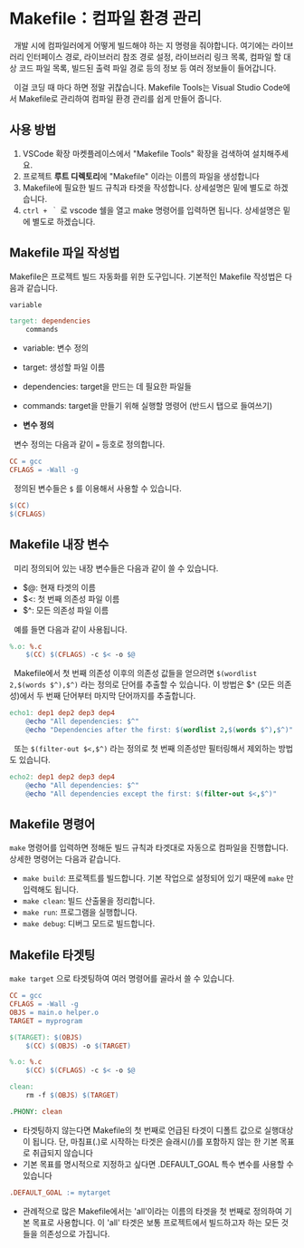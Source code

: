 # Makefile：컴파일 환경 관리

&nbsp; 개발 시에 컴파일러에게 어떻게 빌드해야 하는 지 명령을 줘야합니다. 여기에는 라이브러리 인터페이스 경로, 라이브러리 참조 경로 설정, 라이브러리 링크 목록, 컴파일 할 대상 코드 파일 목록, 빌드된 출력 파일 경로 등의 정보 등 여러 정보들이 들어갑니다.

&nbsp; 이걸 코딩 때 마다 하면 정말 귀찮습니다. Makefile Tools는 Visual Studio Code에서 Makefile로 관리하여 컴파일 환경 관리를 쉽게 만들어 줍니다.

## 사용 방법

1. VSCode 확장 마켓플레이스에서 "Makefile Tools" 확장을 검색하여 설치해주세요.
2. 프로젝트 **루트 디렉토리**에 "Makefile" 이라는 이름의 파일을 생성합니다
3. Makefile에 필요한 빌드 규칙과 타겟을 작성합니다. 상세설명은 밑에 별도로 하겠습니다.
4. `ctrl + ｀` 로 vscode 쉘을 열고 make 명령어를 입력하면 됩니다. 상세설명은 밑에 별도로 하겠습니다.

## Makefile 파일 작성법

Makefile은 프로젝트 빌드 자동화를 위한 도구입니다. 기본적인 Makefile 작성법은 다음과 같습니다.

```Makefile
variable

target: dependencies
    commands
```

- variable: 변수 정의
- target: 생성할 파일 이름
- dependencies: target을 만드는 데 필요한 파일들
- commands: target을 만들기 위해 실행할 명령어 (반드시 탭으로 들여쓰기)

- **변수 정의**

&nbsp; 변수 정의는 다음과 같이 `=` 등호로 정의합니다.

```Makefile
CC = gcc
CFLAGS = -Wall -g
```

&nbsp; 정의된 변수들은 `$` 를 이용해서 사용할 수 있습니다.

```Makefile
$(CC)
$(CFLAGS)
```

## Makefile 내장 변수

&nbsp; 미리 정의되어 있는 내장 변수들은 다음과 같이 쓸 수 있습니다.

- $@: 현재 타겟의 이름
- $<: 첫 번째 의존성 파일 이름
- $^: 모든 의존성 파일 이름

&nbsp; 예를 들면 다음과 같이 사용됩니다.

```Makefile
%.o: %.c
    $(CC) $(CFLAGS) -c $< -o $@
```

&nbsp; Makefile에서 첫 번째 의존성 이후의 의존성 값들을 얻으려면 `$(wordlist 2,$(words $^),$^)` 라는 정의로 단어를 추출할 수 있습니다. 이 방법은 $^ (모든 의존성)에서 두 번째 단어부터 마지막 단어까지를 추출합니다.

```makefile
echo1: dep1 dep2 dep3 dep4
    @echo "All dependencies: $^"
    @echo "Dependencies after the first: $(wordlist 2,$(words $^),$^)"
```

&nbsp; 또는 `$(filter-out $<,$^)` 라는 정의로 첫 번째 의존성만 필터링해서 제외하는 방법도 있습니다.

```makefile
echo2: dep1 dep2 dep3 dep4
    @echo "All dependencies: $^"
    @echo "All dependencies except the first: $(filter-out $<,$^)"
```

## Makefile 명령어

`make` 명령어를 입력하면 정해둔 빌드 규칙과 타겟대로 자동으로 컴파일을 진행합니다. 상세한 명령어는 다음과 같습니다.

- `make build`: 프로젝트를 빌드합니다. 기본 작업으로 설정되어 있기 때문에 `make` 만 입력해도 됩니다.
- `make clean`: 빌드 산출물을 정리합니다.
- `make run`: 프로그램을 실행합니다.
- `make debug`: 디버그 모드로 빌드합니다.

## Makefile 타겟팅

`make target` 으로 타겟팅하여 여러 명령어를 골라서 쓸 수 있습니다.

```Makefile
CC = gcc
CFLAGS = -Wall -g
OBJS = main.o helper.o
TARGET = myprogram

$(TARGET): $(OBJS)
    $(CC) $(OBJS) -o $(TARGET)

%.o: %.c
    $(CC) $(CFLAGS) -c $< -o $@

clean:
    rm -f $(OBJS) $(TARGET)

.PHONY: clean
```

- 타겟팅하지 않는다면 Makefile의 첫 번째로 언급된 타겟이 디폴트 값으로 실행대상이 됩니다. 단, 마침표(.)로 시작하는 타겟은 슬래시(/)를 포함하지 않는 한 기본 목표로 취급되지 않습니다
- 기본 목표를 명시적으로 지정하고 싶다면 .DEFAULT_GOAL 특수 변수를 사용할 수 있습니다

```Makefile
.DEFAULT_GOAL := mytarget
```

- 관례적으로 많은 Makefile에서는 'all'이라는 이름의 타겟을 첫 번째로 정의하여 기본 목표로 사용합니다. 이 'all' 타겟은 보통 프로젝트에서 빌드하고자 하는 모든 것들을 의존성으로 가집니다.
